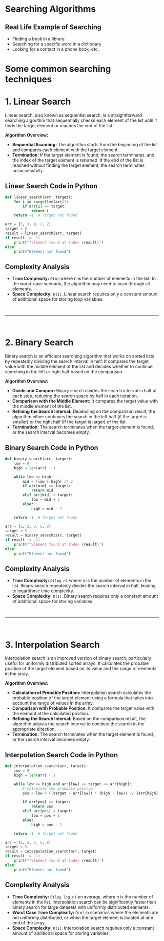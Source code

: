 
# Searching Algorithms

## Real Life Example of Searching
- Finding a book in a library
- Searching for a specific word in a dictionary
- Looking for a contact in a phone book, etc.

# Some common searching techniques

# 1. Linear Search

Linear search, also known as sequential search, is a straightforward searching algorithm that sequentially checks each element of the list until it finds the target element or reaches the end of the list.

**Algorithm Overview:**
- **Sequential Scanning:** The algorithm starts from the beginning of the list and compares each element with the target element.
- **Termination:** If the target element is found, the search terminates, and the index of the target element is returned. If the end of the list is reached without finding the target element, the search terminates unsuccessfully.

## Linear Search Code in Python

```python
def linear_search(arr, target):
    for i in range(len(arr)):
        if arr[i] == target:
            return i
    return -1  # Target not found

arr = [5, 3, 8, 1, 2]
target = 8
result = linear_search(arr, target)
if result != -1:
    print(f"Element found at index {result}")
else:
    print("Element not found")
```

## Complexity Analysis
- **Time Complexity:** `O(n)` where n is the number of elements in the list. In the worst-case scenario, the algorithm may need to scan through all elements.
- **Space Complexity:** `O(1)`. Linear search requires only a constant amount of additional space for storing loop variables.

</br>
<hr>
</br>

# 2. Binary Search

Binary search is an efficient searching algorithm that works on sorted lists by repeatedly dividing the search interval in half. It compares the target value with the middle element of the list and decides whether to continue searching in the left or right half based on the comparison.

**Algorithm Overview:**
- **Divide and Conquer:** Binary search divides the search interval in half at each step, reducing the search space by half in each iteration.
- **Comparison with the Middle Element:** It compares the target value with the middle element of the list.
- **Refining the Search Interval:** Depending on the comparison result, the algorithm either continues the search in the left half (if the target is smaller) or the right half (if the target is larger) of the list.
- **Termination:** The search terminates when the target element is found, or the search interval becomes empty.

## Binary Search Code in Python

```python
def binary_search(arr, target):
    low = 0
    high = len(arr) - 1

    while low <= high:
        mid = (low + high) // 2
        if arr[mid] == target:
            return mid
        elif arr[mid] < target:
            low = mid + 1
        else:
            high = mid - 1

    return -1  # Target not found

arr = [1, 2, 3, 5, 8]
target = 5
result = binary_search(arr, target)
if result != -1:
    print(f"Element found at index {result}")
else:
    print("Element not found")
```

## Complexity Analysis
- **Time Complexity:** `O(log n)` where n is the number of elements in the list. Binary search repeatedly divides the search interval in half, leading to logarithmic time complexity.
- **Space Complexity:** `O(1)`. Binary search requires only a constant amount of additional space for storing variables.

</br>
<hr>
</br>

# 3. Interpolation Search

Interpolation search is an improved version of binary search, particularly useful for uniformly distributed sorted arrays. It calculates the probable position of the target element based on its value and the range of elements in the array.

**Algorithm Overview:**
- **Calculation of Probable Position:** Interpolation search calculates the probable position of the target element using a formula that takes into account the range of values in the array.
- **Comparison with Probable Position:** It compares the target value with the element at the calculated position.
- **Refining the Search Interval:** Based on the comparison result, the algorithm adjusts the search interval to continue the search in the appropriate direction.
- **Termination:** The search terminates when the target element is found, or the search interval becomes empty.

## Interpolation Search Code in Python

```python
def interpolation_search(arr, target):
    low = 0
    high = len(arr) - 1

    while low <= high and arr[low] <= target <= arr[high]:
        # Calculate the probable position
        pos = low + ((target - arr[low]) * (high - low)) // (arr[high] - arr[low])

        if arr[pos] == target:
            return pos
        elif arr[pos] < target:
            low = pos + 1
        else:
            high = pos - 1

    return -1  # Target not found

arr = [1, 2, 3, 5, 8]
target = 5
result = interpolation_search(arr, target)
if result != -1:
    print(f"Element found at index {result}")
else:
    print("Element not found")
```

## Complexity Analysis
- **Time Complexity:** `O(log log n)` on average, where n is the number of elements in the list. Interpolation search can be significantly faster than binary search for large datasets with uniformly distributed elements.
- **Worst Case Time Complexity:** `O(n)` in scenarios where the elements are not uniformly distributed, or when the target element is located at one end of the array.
- **Space Complexity:** `O(1)`. Interpolation search requires only a constant amount of additional space for storing variables.
